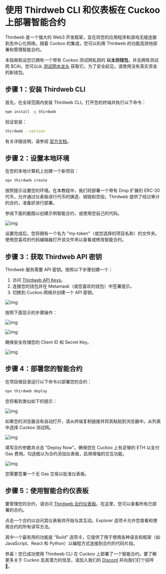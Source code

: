 # 使用 Thirdweb CLI 和仪表板在 Cuckoo 上部署智能合约

Thirdweb 是一个强大的 Web3 开发框架，旨在将您的应用程序和游戏无缝连接到去中心化网络。随着 Cuckoo 的集成，您可以利用 Thirdweb 的功能高效地部署和管理智能合约。

本指南假设您已拥有一个带有 Cuckoo 测试网私钥的 **以太坊钱包**，并且拥有测试网 $CAI。您可以从 [测试网水龙头](https://cuckoo.network/portal/faucet/) 获取它。为了安全起见，请使用没有真实资金的新钱包。

## 步骤 1：安装 Thirdweb CLI

首先，在全球范围内安装 Thirdweb CLI。打开您的终端并执行以下命令：

```bash
npm install -g thirdweb
```

验证安装：

```bash
thirdweb --version
```

有关详细说明，请参阅 [官方文档](https://portal.thirdweb.com/cli/create)。

## 步骤 2：设置本地环境

在您的本地计算机上创建一个新项目：

```bash
npx thirdweb create
```

按照提示设置您的环境。在本教程中，我们将部署一个带有 Drop 扩展的 ERC-20 代币，允许通过仪表板进行代币的铸造、销毁和空投。Thirdweb 提供了经过审计的合约，准备好进行部署。

参阅下面的截图以创建示例智能合约，或使用您自己的代码。

![img](https://cuckoo-network.b-cdn.net/using-thirdweb-1.webp)

设置完成后，您将拥有一个名为 "my-token"（或您选择的项目名称）的文件夹。使用您喜欢的代码编辑器打开该文件夹以查看或修改智能合约。

## 步骤 3：获取 Thirdweb API 密钥

Thirdweb 服务需要 API 密钥。按照以下步骤创建一个：

1. 访问 [Thirdweb API Keys](https://thirdweb.com/dashboard/settings/api-keys)。
2. 连接您的钱包并在 Metamask（或您喜欢的钱包）中签署提示。
3. 切换到 Cuckoo 网络并创建一个 API 密钥。

![img](https://cuckoo-network.b-cdn.net/using-thirdweb-2.webp)

按照下面显示的步骤操作：

![img](https://cuckoo-network.b-cdn.net/using-thirdweb-3.webp)

![img](https://cuckoo-network.b-cdn.net/using-thirdweb-4.webp)

确保安全存储您的 Client ID 和 Secret Key。

![img](https://cuckoo-network.b-cdn.net/using-thirdweb-5.webp)

## 步骤 4：部署您的智能合约

在项目根目录运行以下命令以部署您的合约：

```bash
npx thirdweb deploy
```

您将看到类似如下的提示：

![img](https://cuckoo-network.b-cdn.net/using-thirdweb-6.webp)

如果您的浏览器没有自动打开，请从终端复制链接并将其粘贴到浏览器中。从列表中选择 Cuckoo 测试网。

![img](https://cuckoo-network.b-cdn.net/using-thirdweb-7.webp)

填写合约参数并点击 "Deploy Now"。确保您在 Cuckoo 上有足够的 ETH 以支付 Gas 费用。勾选框以为合约添加仪表板，启用增强的交互功能。

![img](https://cuckoo-network.b-cdn.net/using-thirdweb-8.webp)

您需要签署一个无 Gas 交易以批准仪表板。

## 步骤 5：使用智能合约仪表板

要管理您的合约，请访问 [Thirdweb 合约仪表板](https://thirdweb.com/dashboard/contracts)。在这里，您可以查看所有已部署的合约。

点击一个合约以访问其仪表板并开始与其互动。Explorer 选项卡允许您查看和使用合约的所有读写方法。

其中一个最有用的功能是 "Build" 选项卡，它提供了用于使用各种语言和框架（如 JavaScript、React 和 Python）以编程方式连接到合约的代码片段。

恭喜！您已成功使用 Thirdweb CLI 在 Cuckoo 上部署了一个智能合约。要了解更多关于 Cuckoo 及其潜力的信息，请加入我们的 [Discord](https://cuckoo.network/dc) 并向我们打个招呼 👋。
